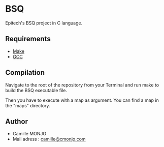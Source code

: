 # BSQ


Epitech's BSQ project in C language. 

## Requirements

 * [Make](https://www.gnu.org/software/make//)
 * [GCC](https://gcc.gnu.org/)

## Compilation

Navigate to the root of the repository from your Terminal and run make to build the BSQ executable file.

Then you have to execute with a map as argument. You can find a map in the "maps" directory.

## Author

* Camille MONJO
* Mail adress : camille@cmonjo.com

